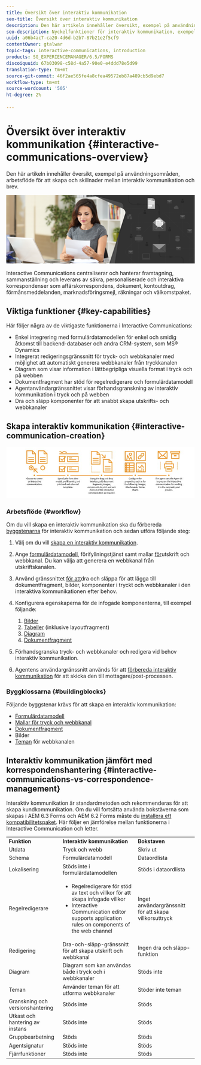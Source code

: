 ```yaml
---
title: Översikt över interaktiv kommunikation
seo-title: Översikt över interaktiv kommunikation
description: Den här artikeln innehåller översikt, exempel på användningsområden, arbetsflöde för att skapa och skillnader mellan interaktiv kommunikation och brev.
seo-description: Nyckelfunktioner för interaktiv kommunikation, exempel på användning, arbetsflöde för att skapa och skillnader mellan interaktiv kommunikation och korrespondenshantering
uuid: a06b4ac7-ca20-4d6d-b2b7-87b21e2f5cf9
contentOwner: gtalwar
topic-tags: interactive-communications, introduction
products: SG_EXPERIENCEMANAGER/6.5/FORMS
discoiquuid: 67b03098-c58d-4a57-90e0-e4ddd78e5d99
translation-type: tm+mt
source-git-commit: 46f2ae565fe4a8cfea49572eb87a489cb5d9ebd7
workflow-type: tm+mt
source-wordcount: '505'
ht-degree: 2%

---
```



# Översikt över interaktiv kommunikation {#interactive-communications-overview}

Den här artikeln innehåller översikt, exempel på användningsområden, arbetsflöde för att skapa och skillnader mellan interaktiv kommunikation och brev.

![](do-not-localize/correspondence-management.png)

Interactive Communications centraliserar och hanterar framtagning, sammanställning och leverans av säkra, personaliserade och interaktiva korrespondenser som affärskorrespondens, dokument, kontoutdrag, förmånsmeddelanden, marknadsföringsmejl, räkningar och välkomstpaket.

## Viktiga funktioner {#key-capabilities}

Här följer några av de viktigaste funktionerna i Interactive Communications:

* Enkel integrering med formulärdatamodellen för enkel och smidig åtkomst till backend-databaser och andra CRM-system, som MS® Dynamics
* Integrerat redigeringsgränssnitt för tryck- och webbkanaler med möjlighet att automatiskt generera webbkanaler från tryckkanalen
* Diagram som visar information i lättbegripliga visuella format i tryck och på webben
* Dokumentfragment har stöd för regelredigerare och formulärdatamodell
* Agentanvändargränssnittet visar förhandsgranskning av interaktiv kommunikation i tryck och på webben
* Dra och släpp komponenter för att snabbt skapa utskrifts- och webbkanaler

## Skapa interaktiv kommunikation  {#interactive-communication-creation}

![interactive_communication-01](assets/interactive_communication-01.jpg)

### Arbetsflöde {#workflow}

Om du vill skapa en interaktiv kommunikation ska du förbereda [byggstenarna](#buildingblocks) för interaktiv kommunikation och sedan utföra följande steg:

1. Välj om du vill [skapa en interaktiv kommunikation](/help/forms/using/create-interactive-communication.md).

1. Ange [formulärdatamodell](/help/forms/using/data-integration.md), förifyllningstjänst samt mallar [för](/help/forms/using/web-channel-print-channel.md)utskrift och webbkanal. Du kan välja att generera en webbkanal från utskriftskanalen.

1. Använd gränssnittet [för att](/help/forms/using/introduction-interactive-communication-authoring.md)dra och släppa för att lägga till dokumentfragment, bilder, komponenter i tryckt och webbkanaler i den interaktiva kommunikationen efter behov.
1. Konfigurera egenskaperna för de infogade komponenterna, till exempel följande:

   1. [Bilder](/help/forms/using/create-interactive-communication.md#step2)
   1. [Tabeller](/help/forms/using/create-interactive-communication.md#tables) (inklusive layoutfragment)
   1. [Diagram](/help/forms/using/chart-component-interactive-communications.md)
   1. [Dokumentfragment](/help/forms/using/create-interactive-communication.md#document-fragment-properties)

1. Förhandsgranska tryck- och webbkanaler och redigera vid behov interaktiv kommunikation.
1. Agentens användargränssnitt används för att [förbereda interaktiv kommunikation](/help/forms/using/prepare-send-interactive-communication.md) för att skicka den till mottagare/post-processen.

### Byggklossarna {#buildingblocks}

Följande byggstenar krävs för att skapa en interaktiv kommunikation:

* [Formulärdatamodell](/help/forms/using/data-integration.md)
* [Mallar för tryck och webbkanal](/help/forms/using/web-channel-print-channel.md)
* [Dokumentfragment](/help/forms/using/document-fragments.md)
* Bilder
* [Teman](/help/forms/using/themes.md) för webbkanalen

## Interaktiv kommunikation jämfört med korrespondenshantering {#interactive-communications-vs-correspondence-management}

Interaktiv kommunikation är standardmetoden och rekommenderas för att skapa kundkommunikation. Om du vill fortsätta använda bokstäverna som skapas i AEM 6.3 Forms och AEM 6.2 Forms måste du [installera ett kompatibilitetspaket](/help/forms/using/compatibility-package.md). Här följer en jämförelse mellan funktionerna i Interactive Communication och letter.

<table>
 <tbody>
  <tr>
   <td><strong>Funktion</strong></td>
   <td><strong>Interaktiv kommunikation</strong></td>
   <td><strong>Bokstaven</strong></td>
  </tr>
  <tr>
   <td>Utdata</td>
   <td>Tryck och webb</td>
   <td>Skriv ut</td>
  </tr>
  <tr>
   <td>Schema</td>
   <td>Formulärdatamodell </td>
   <td>Dataordlista </td>
  </tr>
  <tr>
   <td>Lokalisering</td>
   <td>Stöds inte i formulärdatamodellen</td>
   <td>Stöds i dataordlista</td>
  </tr>
  <tr>
   <td>Regelredigerare</td>
   <td>
    <ul>
     <li>Regelredigerare för stöd av text och villkor för att skapa infogade villkor</li>
     <li>Interactive Communication editor supports application rules on components of the web channel</li>
    </ul> </td>
   <td>Inget användargränssnitt för att skapa villkorsuttryck</td>
  </tr>
  <tr>
   <td>Redigering</td>
   <td>Dra-och-släpp-gränssnitt för att skapa utskrift och webbkanal</td>
   <td>Ingen dra och släpp-funktion </td>
  </tr>
  <tr>
   <td>Diagram</td>
   <td>Diagram som kan användas både i tryck och i webbkanaler</td>
   <td>Stöds inte</td>
  </tr>
  <tr>
   <td>Teman</td>
   <td>Använder teman för att utforma webbkanaler</td>
   <td>Stöder inte teman</td>
  </tr>
  <tr>
   <td>Granskning och versionshantering</td>
   <td>Stöds inte</td>
   <td>Stöds</td>
  </tr>
  <tr>
   <td>Utkast och hantering av instans</td>
   <td>Stöds inte</td>
   <td>Stöds</td>
  </tr>
  <tr>
   <td>Gruppbearbetning</td>
   <td>Stöds </td>
   <td>Stöds</td>
  </tr>
  <tr>
   <td>Agentsignatur</td>
   <td>Stöds inte</td>
   <td>Stöds</td>
  </tr>
  <tr>
   <td>Fjärrfunktioner</td>
   <td>Stöds inte</td>
   <td>Stöds</td>
  </tr>
 </tbody>
</table>

